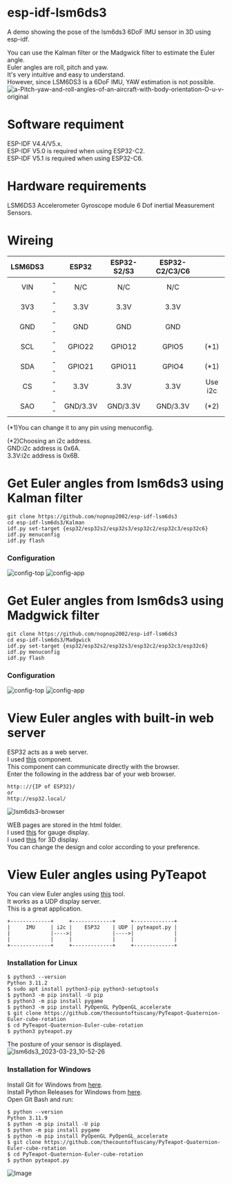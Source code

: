# esp-idf-lsm6ds3
A demo showing the pose of the lsm6ds3 6DoF IMU sensor in 3D using esp-idf.   

You can use the Kalman filter or the Madgwick filter to estimate the Euler angle.   
Euler angles are roll, pitch and yaw.   
It's very intuitive and easy to understand.   
However, since LSM6DS3 is a 6DoF IMU, YAW estimation is not possible.   
![a-Pitch-yaw-and-roll-angles-of-an-aircraft-with-body-orientation-O-u-v-original](https://user-images.githubusercontent.com/6020549/226072914-a7f923fc-eb6e-4d19-b2ff-8c9f2749ee6f.jpg)

# Software requiment
ESP-IDF V4.4/V5.x.   
ESP-IDF V5.0 is required when using ESP32-C2.   
ESP-IDF V5.1 is required when using ESP32-C6.   

# Hardware requirements
LSM6DS3 Accelerometer Gyroscope module 6 Dof inertial Measurement Sensors.   

# Wireing
|LSM6DS3||ESP32|ESP32-S2/S3|ESP32-C2/C3/C6||
|:-:|:-:|:-:|:-:|:-:|:-:|
|VIN|--|N/C|N/C|N/C||
|3V3|--|3.3V|3.3V|3.3V||
|GND|--|GND|GND|GND||
|SCL|--|GPIO22|GPIO12|GPIO5|(*1)|
|SDA|--|GPIO21|GPIO11|GPIO4|(*1)|
|CS|--|3.3V|3.3V|3.3V|Use i2c|
|SAO|--|GND/3.3V|GND/3.3V|GND/3.3V|(*2)|

(*1)You can change it to any pin using menuconfig.   

(*2)Choosing an i2c address.   
GND:i2c address is 0x6A.   
3.3V:i2c address is 0x6B.   


# Get Euler angles from lsm6ds3 using Kalman filter
```
git clone https://github.com/nopnop2002/esp-idf-lsm6ds3
cd esp-idf-lsm6ds3/Kalman
idf.py set-target {esp32/esp32s2/esp32s3/esp32c2/esp32c3/esp32c6}
idf.py menuconfig
idf.py flash
```

### Configuration
![config-top](https://user-images.githubusercontent.com/6020549/227118246-884d39fc-aaf8-4e65-bd7d-1ae233eb6dbb.jpg)
![config-app](https://user-images.githubusercontent.com/6020549/227118248-b2d41954-bb82-4e17-85e0-03e6c5925809.jpg)


# Get Euler angles from lsm6ds3 using Madgwick filter
```
git clone https://github.com/nopnop2002/esp-idf-lsm6ds3
cd esp-idf-lsm6ds3/Madgwick
idf.py set-target {esp32/esp32s2/esp32s3/esp32c2/esp32c3/esp32c6}
idf.py menuconfig
idf.py flash
```

### Configuration
![config-top](https://user-images.githubusercontent.com/6020549/227118246-884d39fc-aaf8-4e65-bd7d-1ae233eb6dbb.jpg)
![config-app](https://user-images.githubusercontent.com/6020549/227118248-b2d41954-bb82-4e17-85e0-03e6c5925809.jpg)

# View Euler angles with built-in web server   
ESP32 acts as a web server.   
I used [this](https://github.com/Molorius/esp32-websocket) component.   
This component can communicate directly with the browser.   
Enter the following in the address bar of your web browser.   
```
http:://{IP of ESP32}/
or
http://esp32.local/
```

![lsm6ds3-browser](https://user-images.githubusercontent.com/6020549/232383992-b9cff50e-fc86-4395-b698-3ddbc1ecdd53.jpg)

WEB pages are stored in the html folder.   
I used [this](https://canvas-gauges.com/) for gauge display.   
I used [this](https://threejs.org/) for 3D display.   
You can change the design and color according to your preference.   


# View Euler angles using PyTeapot   
You can view Euler angles using [this](https://github.com/thecountoftuscany/PyTeapot-Quaternion-Euler-cube-rotation) tool.   
It works as a UDP display server.   
This is a great application.   

```
+-------------+     +-------------+     +-------------+
|     IMU     | i2c |    ESP32    | UDP | pyteapot.py |
|             |---->|             |---->|             |
|             |     |             |     |             |
+-------------+     +-------------+     +-------------+
```

### Installation for Linux
```
$ python3 --version
Python 3.11.2
$ sudo apt install python3-pip python3-setuptools
$ python3 -m pip install -U pip
$ python3 -m pip install pygame
$ python3 -m pip install PyOpenGL PyOpenGL_accelerate
$ git clone https://github.com/thecountoftuscany/PyTeapot-Quaternion-Euler-cube-rotation
$ cd PyTeapot-Quaternion-Euler-cube-rotation
$ python3 pyteapot.py
```
The posture of your sensor is displayed.   
![lsm6ds3_2023-03-23_10-52-26](https://user-images.githubusercontent.com/6020549/227118323-031c5dc6-d3d0-4169-8b0f-27c5948f91cf.png)

### Installation for Windows   
Install Git for Windows from [here](https://gitforwindows.org/).   
Install Python Releases for Windows from [here](https://www.python.org/downloads/windows/).   
Open Git Bash and run:   
```
$ python --version
Python 3.11.9
$ python -m pip install -U pip
$ python -m pip install pygame
$ python -m pip install PyOpenGL PyOpenGL_accelerate
$ git clone https://github.com/thecountoftuscany/PyTeapot-Quaternion-Euler-cube-rotation
$ cd PyTeapot-Quaternion-Euler-cube-rotation
$ python pyteapot.py
```
![Image](https://github.com/user-attachments/assets/3aa9fd0d-2a0a-4a7c-ac40-4b84a70acaaf)
